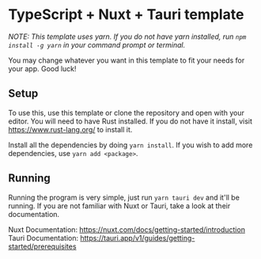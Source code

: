 # TypeScript + Nuxt + Tauri template
*NOTE: This template uses yarn. If you do not have yarn installed, run `npm install -g yarn` in your command prompt or terminal.*

You may change whatever you want in this template to fit your needs for your app. Good luck!

## Setup

To use this, use this template or clone the repository and open with your editor.
You will need to have Rust installed. If you do not have it install, visit https://www.rust-lang.org/ to install it.

Install all the dependencies by doing `yarn install`. If you wish to add more dependencies, use `yarn add <package>`.

## Running
Running the program is very simple, just run `yarn tauri dev` and it'll be running. If you are not familiar with Nuxt or Tauri, take a look at their documentation.

Nuxt Documentation: https://nuxt.com/docs/getting-started/introduction<br />
Tauri Documentation: https://tauri.app/v1/guides/getting-started/prerequisites